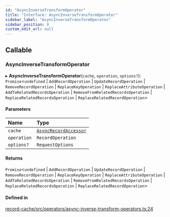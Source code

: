 ```yaml
---
id: "AsyncInverseTransformOperator"
title: "Interface: AsyncInverseTransformOperator"
sidebar_label: "AsyncInverseTransformOperator"
sidebar_position: 0
custom_edit_url: null
---
```


## Callable

### AsyncInverseTransformOperator

▸ **AsyncInverseTransformOperator**(`cache`, `operation`, `options?`): `Promise`<`undefined` \| `AddRecordOperation` \| `UpdateRecordOperation` \| `RemoveRecordOperation` \| `ReplaceKeyOperation` \| `ReplaceAttributeOperation` \| `AddToRelatedRecordsOperation` \| `RemoveFromRelatedRecordsOperation` \| `ReplaceRelatedRecordsOperation` \| `ReplaceRelatedRecordOperation`\>

#### Parameters

| Name | Type |
| :------ | :------ |
| `cache` | [`AsyncRecordAccessor`](AsyncRecordAccessor.md) |
| `operation` | `RecordOperation` |
| `options?` | `RequestOptions` |

#### Returns

`Promise`<`undefined` \| `AddRecordOperation` \| `UpdateRecordOperation` \| `RemoveRecordOperation` \| `ReplaceKeyOperation` \| `ReplaceAttributeOperation` \| `AddToRelatedRecordsOperation` \| `RemoveFromRelatedRecordsOperation` \| `ReplaceRelatedRecordsOperation` \| `ReplaceRelatedRecordOperation`\>

#### Defined in

[record-cache/src/operators/async-inverse-transform-operators.ts:24](https://github.com/orbitjs/orbit/blob/6e0cbd41/packages/@orbit/record-cache/src/operators/async-inverse-transform-operators.ts#L24)
